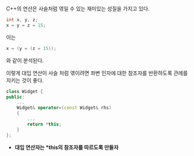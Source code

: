 C++의 연산은 사슬처럼 엮일 수 있는 재미있는 성질을 가지고 있다.
```cpp
int x, y, z;
x = y = z = 15;
```
이는
```cpp
x = (y = (z = 15)); 
```
와 같이 분석된다.

이렇게 대입 연산이 사슬 처럼 엮이려면 좌변 인자에 대한 참조자를 반환하도록 관례를 지키는 것이 좋다.
```cpp
class Widget {
public:
	...
	Widget& operator=(const Widget& rhs)
	{
		...
		return *this;
	}
};
```

+ **대입 연산자는 \*this의 참조자를 따르도록 만들자**
